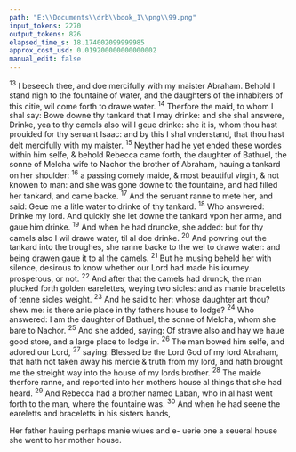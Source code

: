 ```yaml
---
path: "E:\\Documents\\drb\\book_1\\png\\99.png"
input_tokens: 2270
output_tokens: 826
elapsed_time_s: 18.174002099999985
approx_cost_usd: 0.019200000000000002
manual_edit: false
---
```

<sup>13</sup> I beseech thee, and doe mercifully with my maister Abraham. Behold I stand nigh to the fountaine of water, and the daughters of the inhabiters of this citie, wil come forth to drawe water. <sup>14</sup> Therfore the maid, to whom I shal say: Bowe downe thy tankard that I may drinke: and she shal answere, Drinke, yea to thy camels also wil I geue drinke: she it is, whom thou hast prouided for thy seruant Isaac: and by this I shal vnderstand, that thou hast delt mercifully with my maister. <sup>15</sup> Neyther had he yet ended these wordes within him selfe, & behold Rebecca came forth, the daughter of Bathuel, the sonne of Melcha wife to Nachor the brother of Abraham, hauing a tankard on her shoulder: <sup>16</sup> a passing comely maide, & most beautiful virgin, & not knowen to man: and she was gone downe to the fountaine, and had filled her tankard, and came backe. <sup>17</sup> And the seruant ranne to mete her, and said: Geue me a litle water to drinke of thy tankard. <sup>18</sup> Who answered: Drinke my lord. And quickly she let downe the tankard vpon her arme, and gaue him drinke. <sup>19</sup> And when he had druncke, she added: but for thy camels also I wil drawe water, til al doe drinke. <sup>20</sup> And powring out the tankard into the troughes, she ranne backe to the wel to drawe water: and being drawen gaue it to al the camels. <sup>21</sup> But he musing beheld her with silence, desirous to know whether our Lord had made his iourney prosperous, or not. <sup>22</sup> And after that the camels had drunck, the man plucked forth golden earelettes, weying two sicles: and as manie braceletts of tenne sicles weight. <sup>23</sup> And he said to her: whose daughter art thou? shew me: is there anie place in thy fathers house to lodge? <sup>24</sup> Who answered: I am the daughter of Bathuel, the sonne of Melcha, whom she bare to Nachor. <sup>25</sup> And she added, saying: Of strawe also and hay we haue good store, and a large place to lodge in. <sup>26</sup> The man bowed him selfe, and adored our Lord, <sup>27</sup> saying: Blessed be the Lord God of my lord Abraham, that hath not taken away his mercie & truth from my lord, and hath brought me the streight way into the house of my lords brother. <sup>28</sup> The maide therfore ranne, and reported into her mothers house al things that she had heard. <sup>29</sup> And Rebecca had a brother named Laban, who in al hast went forth to the man, where the fountaine was. <sup>30</sup> And when he had seene the eareletts and braceletts in his sisters hands,

<aside>Her father hauing perhaps manie wiues and e- uerie one a seueral house she went to her mother house.</aside>